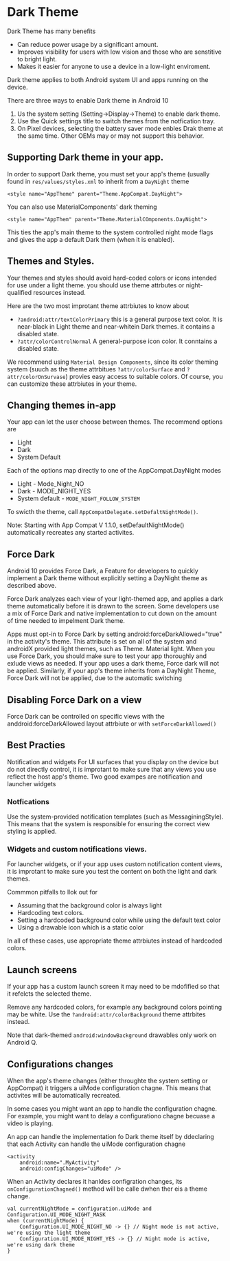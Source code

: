 # Dark Theme

Dark Theme has many benefits
- Can reduce power usage by a significant amount.
- Improves visibility for users with low vision and those who are senstitive to bright light.
- Makes it easier for anyone to use a device in a low-light enviroment. 

Dark theme applies to both Android system UI and apps running on the device. 

There are three ways to enable Dark theme in Android 10 
1. Us the system setting (Setting->Display->Theme) to enable dark theme.
2. Use the Quick settings title to switch themes from the notfication tray.
3. On Pixel devices, selecting the battery saver mode enbles Drak theme at the same time. Other OEMs may or may not support this behavior. 

## Supporting Dark theme in your app. 
In order to support Dark theme, you must set your app's theme (usually found in `res/values/styles.xml` to inherit from a `DayNight` theme
```
<style name="AppTheme" parent="Theme.AppCompat.DayNight">
```

You can also use MaterialComponents' dark theming
```
<style name="AppThem" parent="Theme.MaterialCOmponents.DayNight">
```

This ties the app's main theme to the system controlled night mode flags and gives the app a default Dark them (when it is enabled).

## Themes and Styles. 
Your themes and styles should avoid hard-coded colors or icons intended for use under a light theme. you should use theme attrbutes or night-qualified resources instead. 

Here are the two most improtant theme attrbiutes to know about
- `?android:attr/textColorPrimary` this is a general purpose text color. It is near-black in Light theme and near-whitein Dark themes. it contains a disabled state. 
- `?attr/colorControlNormal` A general-purpose icon color. It conntains a disabled state. 

We recommend using `Material Design Components`, since its color theming system (suuch as the theme attrbitues `?attr/colorSurface` and `?attr/colorOnSurvase`) provies easy access to suitable colors. Of course, you can customize these attrbiutes in your theme. 

## Changing themes in-app
Your app can let the user choose between themes. The recommend options are 
- Light
- Dark
- System Default

Each of the options map directly to one of the AppCompat.DayNight modes
- Light - Mode_Night_NO
- Dark - MODE_NIGHT_YES
- System default - `MODE_NIGHT_FOLLOW_SYSTEM`

To swicth the theme, call `AppCompatDelegate.setDefaltNightMode()`.

Note: Starting with App Compat V 1.1.0, setDefaultNightMode() automatically recreates any started activites. 

## Force Dark
Android 10 provides Force Dark, a Feature for developers to quickly implement a Dark theme without explicitly setting a DayNight theme as described above. 

Force Dark analyzes each view of your light-themed app, and applies a dark theme automatically before it is drawn to the screen. Some developers use a mix of Force Dark and native implementation to cut down on the amount of time needed to impelment Dark theme. 

Apps must opt-in to Force Dark by setting android:forceDarkAllowed="true" in the activity's theme. This attribute is set on all of the system and androidX provided light themes, such as Theme. Material light. When you use Force Dark, you should make sure to test your app thoroughly and exlude views as needed. If your app uses a dark theme, Force dark will not be applied. Similarly, if your app's theme inherits from a DayNight Theme, Force Dark will not be applied, due to the automatic switching 

## Disabling Force Dark on a view
Force Dark can be controlled on specific views with the anddroid:forceDarkAllowed layout attrbiute or with `setForceDarkAllowed()`

## Best Practies
Notification and widgets 
For UI surfaces that you display on the device but do not directly control, it is improtant to make sure that any views you use reflect the host app's theme. Two good exampes are notification and launcher widgets

### Notfications 
Use the system-provided notification templates (such as MessaginingStyle). This means that the system is responsible for ensuring the correct view styling is applied. 

### Widgets and custom notifications views. 
For launcher widgets, or if your app uses custom notification content views, it is improtant to make sure you test the content on both the light and dark themes. 

Commmon pitfalls to llok out for
- Assuming that the background color is always light
- Hardcoding text colors. 
- Setting a hardcoded background color while using the default text color
- Using a drawable icon which is a static color

In all of these cases, use appropriate theme attrbiutes instead of hardcoded colors. 

## Launch screens
If your app has a custom launch screen it may need to be mdofified so that it refelcts the selected theme. 

Remove any hardcoded colors, for example any background colors pointing may be white. Use the `?android:attr/colorBackground` theme attrbites instead.

Note that dark-themed `android:windowBackground` drawables only work on Android Q. 

## Configurations changes

When the app's theme changes (either throughte the system setting or AppCompat) it triggers a uiMode configuration chagne. This means that activites will be automatically  recreated. 

In some cases you might want an app to handle the configuration chagne. For example, you might want to delay a configurationo chagne becuase a video is playing. 

An app can handle the implementation fo Dark theme itself by ddeclaring that each Activity can handle the uiMode configuration chagne

```
<activity
    android:name=".MyActivity"
    android:configChanges="uiMode" />
```
When an Activity declares it hanldes configration changes, its `onConfigurationChagned()` method will be calle dwhen ther eis a theme change. 

```
val currentNightMode = configuration.uiMode and Configuration.UI_MODE_NIGHT_MASK
when (currentNightMode) {
    Configuration.UI_MODE_NIGHT_NO -> {} // Night mode is not active, we're using the light theme
    Configuration.UI_MODE_NIGHT_YES -> {} // Night mode is active, we're using dark theme
}
```

